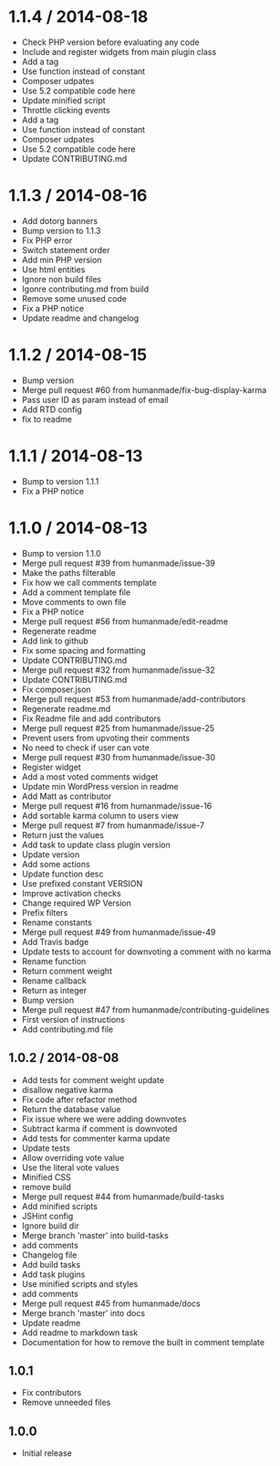 
1.1.4 / 2014-08-18
==================

 * Check PHP version before evaluating any code
 * Include and register widgets from main plugin class
 * Add a tag
 * Use function instead of constant
 * Composer udpates
 * Use 5.2 compatible code here
 * Update minified script
 * Throttle clicking events
 * Add a tag
 * Use function instead of constant
 * Composer udpates
 * Use 5.2 compatible code here
 * Update CONTRIBUTING.md

1.1.3 / 2014-08-16
==================

 * Add dotorg banners
 * Bump version to 1.1.3
 * Fix PHP error
 * Switch statement order
 * Add min PHP version
 * Use html entities
 * Ignore non build files
 * Igonre contributing.md from build
 * Remove some unused code
 * Fix a PHP notice
 * Update readme and changelog

1.1.2 / 2014-08-15
==================

 * Bump version
 * Merge pull request #60 from humanmade/fix-bug-display-karma
 * Pass user ID as param instead of email
 * Add RTD config
 * fix to readme

1.1.1 / 2014-08-13
==================

 * Bump to version 1.1.1
 * Fix a PHP notice

1.1.0 / 2014-08-13
==================

 * Bump to version 1.1.0
 * Merge pull request #39 from humanmade/issue-39
 * Make the paths filterable
 * Fix how we call comments template
 * Add a comment template file
 * Move comments to own file
 * Fix a PHP notice
 * Merge pull request #56 from humanmade/edit-readme
 * Regenerate readme
 * Add link to github
 * Fix some spacing and formatting
 * Update CONTRIBUTING.md
 * Merge pull request #32 from humanmade/issue-32
 * Update CONTRIBUTING.md
 * Fix composer.json
 * Merge pull request #53 from humanmade/add-contributors
 * Regenerate readme.md
 * Fix Readme file and add contributors
 * Merge pull request #25 from humanmade/issue-25
 * Prevent users from upvoting their comments
 * No need to check if user can vote
 * Merge pull request #30 from humanmade/issue-30
 * Register widget
 * Add a most voted comments widget
 * Update min WordPress version in readme
 * Add Matt as contributor
 * Merge pull request #16 from humanmade/issue-16
 * Add sortable karma column to users view
 * Merge pull request #7 from humanmade/issue-7
 * Return just the values
 * Add task to update class plugin version
 * Update version
 * Add some actions
 * Update function desc
 * Use prefixed constant VERSION
 * Improve activation checks
 * Change required WP Version
 * Prefix filters
 * Rename constants
 * Merge pull request #49 from humanmade/issue-49
 * Add Travis badge
 * Update tests to account for downvoting a comment with no karma
 * Rename function
 * Return comment weight
 * Rename callback
 * Return as integer
 * Bump version
 * Merge pull request #47 from humanmade/contributing-guidelines
 * First version of instructions
 * Add contributing.md file

## 1.0.2 / 2014-08-08

 * Add tests for comment weight update
 * disallow negative karma
 * Fix code after refactor method
 * Return the database value
 * Fix issue where we were adding downvotes
 * Subtract karma if comment is downvoted
 * Add tests for commenter karma update
 * Update tests
 * Allow overriding vote value
 * Use the literal vote values
 * Minified CSS
 * remove build
 * Merge pull request #44 from humanmade/build-tasks
 * Add minified scripts
 * JSHint config
 * Ignore build dir
 * Merge branch 'master' into build-tasks
 * add comments
 * Changelog file
 * Add build tasks
 * Add task plugins
 * Use minified scripts and styles
 * add comments
 * Merge pull request #45 from humanmade/docs
 * Merge branch 'master' into docs
 * Update readme
 * Add readme to markdown task
 * Documentation for how to remove the built in comment template
 
## 1.0.1

* Fix contributors
* Remove unneeded files

## 1.0.0

* Initial release